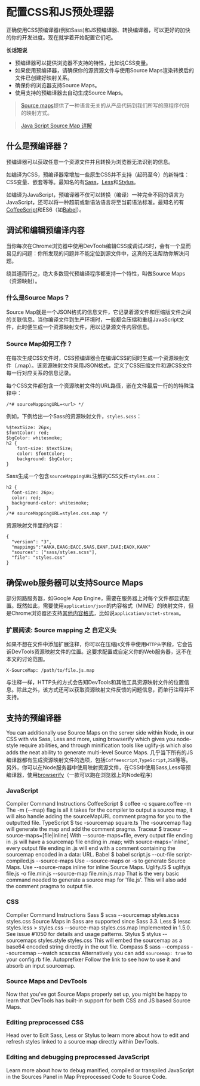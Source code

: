 # 配置CSS和JS预处理器

正确使用CSS预编译器(例如Sass)和JS预编译器、转换编译器，可以更好的加快的你的开发进度。现在就学着开始配置它们吧。

**长话短说**

* 预编译器可以提供浏览器不支持的特性，比如说CSS变量。
* 如果使用预编译器，请确保你的源资源文件与使用Source Maps渲染转换后的文件已创建好映射关系。
* 确保你的浏览器支持Source Maps。
* 使用支持的预编译器去自动生成Source Maps。

> [Source maps](http://www.w3cplus.com/tools/source-maps-101.html)提供了一种语言无关的从产品代码到我们所写的原程序代码的映射方式。

> [Java Script Source Map 详解](http://www.ruanyifeng.com/blog/2013/01/javascript_source_map.html)

## 什么是预编译器？

预编译器可以获取任意一个资源文件并且转换为浏览器无法识别的信息。

如编译为CSS，预编译器常增加一些原生CSS并不支持（起码至今）的新特性：CSS变量、嵌套等等。最知名的有[Sass](http://sass-lang.com/)，[Less](http://lesscss.org/)和[Stylus](http://stylus-lang.com/)。

如编译为JavaScript，预编译器不仅可以转换（编译）一种完全不同的语言为JavaScript，还可以将一种超前或新语法语言将至当前语法标准。最知名的有[CoffeeScript](http://coffeescript.org/)和ES6（如[Babel](https://babeljs.io/)）。

## 调试和编辑预编译内容

当你每次在Chrome浏览器中使用DevTools编辑CSS或调试JS时，会有一个显而易见的问题：你所发现的问题并不能定位到源文件中，这真的无法帮助你解决问题。

绕其道而行之，绝大多数现代预编译程序都支持一个特性，叫做Source Maps（资源映射）。

### 什么是Source Maps？

Source Map就是一个JSON格式的信息文件，它记录着源文件和压缩版文件之间的关联信息。当你编译文件到生产环境时，一般都会压缩和重组JavaScript文件，此时便生成一个资源映射文件，用以记录源文件内容信息。

### Source Map如何工作？

在每次生成CSS文件时，CSS预编译器会在编译CSS的同时生成一个资源映射文件（.map）。该资源映射文件采用JSON格式，定义了CSS压缩文件和源CSS文件每一行对应关系的信息记录。

每个CSS文件都包含一个资源映射文件的URL路径，嵌在文件最后一行的的特殊注释中：

```
/*# sourceMappingURL=<url> */
```

例如，下例给出一个Sass的资源映射文件，`styles.scss`：

```
%$textSize: 26px;
$fontColor: red;
$bgColor: whitesmoke;
h2 {
    font-size: $textSize;
    color: $fontColor;
    background: $bgColor;
}
```

Sass生成一个包含`sourceMappingURL`注解的CSS文件`styles.css`：

```
h2 {
  font-size: 26px;
  color: red;
  background-color: whitesmoke;
}
/*# sourceMappingURL=styles.css.map */
```

资源映射文件里的内容：

```
{
  "version": "3",
  "mappings":"AAKA,EAAG;EACC,SAAS,EANF,IAAI;EAOX,KAAK"
  "sources": ["sass/styles.scss"],
  "file": "styles.css"
}
```

## 确保web服务器可以支持Source Maps

部分网路服务器，如Google App Engine，需要在服务器上对每个文件都显式配置。既然如此，需要使用`application/json`的内容格式（MIME）的映射文件，但是Chrome浏览器还支持[其他内容格式](https://stackoverflow.com/questions/19911929/what-mime-type-should-i-use-for-javascript-source-map-files)，比如说`application/octet-stream`。

### 扩展阅读: Source mapping 之 自定义头

如果不想在文件中添加扩展注释，你可以在压缩js文件中使用`HTTP头`字段，它会告诉DevTools资源映射文件的位置。这要求配置或自定义你的Web服务器，这不在本文的讨论范围。

```
X-SourceMap: /path/to/file.js.map
```

与注释一样，HTTP头的方式会告知DevTools和其他工具资源映射文件的位置信息。除此之外，该方式还可以获取资源映射文件反馈的问题信息，而单行注释并不支持。

## 支持的预编译器

 You can additionally use Source Maps on the server side within Node, in our CSS with via Sass, Less and more, using browserify which gives you node-style require abilities, and through minification tools like uglify-js which also adds the neat ability to generate multi-level Source Maps.
几乎当下所有的JS编译器都有生成资源映射文件的选项，包括`Coffeescript`,`TypeScript`,`JSX`等等。另外，你可以在Node服务器中使用映射资源文件，在CSS中使用Sass,Less等预编译器，使用[browserify](http://blog.fens.me/nodejs-browserify/)（一款可以跑在浏览器上的Node程序）

### JavaScript

Compiler	Command	Instructions
CoffeeScript	$ coffee -c square.coffee -m	The -m (--map) flag is all it takes for the compiler to output a source map, it will also handle adding the sourceMapURL comment pragma for you to the outputted file.
TypeScript	$ tsc -sourcemap square.ts	The -sourcemap flag will generate the map and add the comment pragma.
Traceur	$ traceur --source-maps=[file|inline]	With --source-maps=file, every output file ending in .js will have a sourcemap file ending in .map; with source-maps='inline', every output file ending in .js will end with a comment containing the sourcemap encoded in a data: URL.
Babel	$ babel script.js --out-file script-compiled.js --source-maps	Use --source-maps or -s to generate Source Maps. Use --source-maps inline for inline Source Maps.
UglifyJS	$ uglifyjs file.js -o file.min.js --source-map file.min.js.map	That is the very basic command needed to generate a source map for 'file.js'. This will also add the comment pragma to output file.

### CSS

Compiler	Command	Instructions
Sass	$ scss --sourcemap styles.scss styles.css	Source Maps in Sass are supported since Sass 3.3.
Less	$ lessc styles.less > styles.css --source-map styles.css.map	Implemented in 1.5.0. See issue #1050 for details and usage patterns.
Stylus	$ stylus --sourcemaps styles.style styles.css	This will embed the sourcemap as a base64 encoded string directly in the out file.
Compass	$ sass --compass --sourcemap --watch scss:css	Alternatively you can add `sourcemap: true` to your config.rb file.
Autoprefixer		Follow the link to see how to use it and absorb an input sourcemap.

### Source Maps and DevTools

Now that you've got Source Maps properly set up, you might be happy to learn that DevTools has built-in support for both CSS and JS based Source Maps.

### Editing preprocessed CSS

Head over to Edit Sass, Less or Stylus to learn more about how to edit and refresh styles linked to a source map directly within DevTools.

### Editing and debugging preprocessed JavaScript

Learn more about how to debug manified, compiled or transpiled JavaScript in the Sources Panel in Map Preprocessed Code to Source Code.